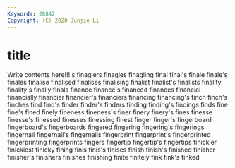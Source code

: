 ```yaml
---
Keywords: 28842
Copyright: (C) 2020 Junjie Li
---
```


# title

Write contents here!!!
s 
finaglers 
finagles
finagling 
final 
final's 
finale 
finale's 
finales 
finalise 
finalised 
finalises 
finalising
finalist 
finalist's 
finalists 
finality 
finality's 
finally 
finals 
finance 
finance's 
financed
finances 
financial 
financially 
financier 
financier's 
financiers 
financing 
financing's 
finch 
finch's
finches 
find 
find's 
finder 
finder's 
finders 
finding 
finding's 
findings 
finds
fine 
fine's 
fined 
finely 
fineness 
fineness's 
finer 
finery 
finery's 
fines
finesse 
finesse's 
finessed 
finesses 
finessing 
finest 
finger 
finger's 
fingerboard 
fingerboard's
fingerboards 
fingered 
fingering 
fingering's 
fingerings 
fingernail 
fingernail's 
fingernails 
fingerprint 
fingerprint's
fingerprinted 
fingerprinting 
fingerprints 
fingers 
fingertip 
fingertip's 
fingertips 
finickier 
finickiest 
finicky
fining 
finis 
finis's 
finises 
finish 
finish's 
finished 
finisher 
finisher's 
finishers
finishes 
finishing 
finite 
finitely 
fink 
fink's 
finked 
